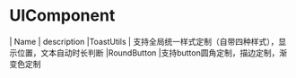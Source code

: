 # UIComponent
| Name | description
|ToastUtils | 支持全局统一样式定制（自带四种样式），显示位置，文本自动时长判断
|RoundButton |支持button圆角定制，描边定制，渐变色定制